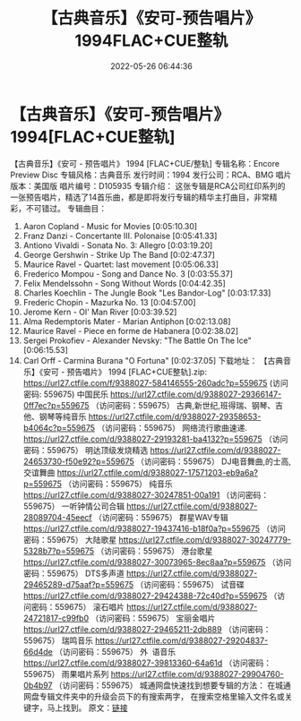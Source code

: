 ﻿---
title: 【古典音乐】《安可-预告唱片》1994FLAC+CUE整轨
date: 2022-05-26 06:44:36
categories: 古典音乐、新世纪、纯音雅乐
tags: 纯音雅乐
---
# 【古典音乐】《安可-预告唱片》1994[FLAC+CUE整轨]

【古典音乐】《安可 - 预告唱片》 1994
[FLAC+CUE/整轨]
专辑名称：Encore Preview
Disc
专辑风格：古典音乐
发行时间：1994
发行公司：RCA、BMG
唱片版本：美国版
唱片编号：D105935
专辑介绍：
这张专辑是RCA公司红印系列的一张预告唱片，精选了14首乐曲，都是即将发行专辑的精华主打曲目，非常精彩，不可错过。
专辑曲目：
01. Aaron Copland - Music for
Movies
[0:05:10.30]
02. Franz Danzi - Concertante
III. Polonaise
[0:05:41.33]
03. Antiono Vivaldi - Sonata
No. 3: Allegro
[0:03:19.20]
04. George Gershwin - Strike Up
The Band
[0:02:47.37]
05. Maurice Ravel - Quartet:
last movement
[0:05:06.33]
06. Frederico Mompou - Song and
Dance No. 3
[0:03:55.37]
07. Felix Mendelssohn - Song
Without Words
[0:04:42.35]
08. Charles Koechlin - The
Jungle Book "Les Bandor-Log"
[0:03:17.33]
09. Frederic Chopin - Mazurka
No. 13
[0:04:57.00]
10. Jerome Kern - Ol' Man
River
[0:03:39.52]
11. Alma Redemptoris Mater -
Marian Antiphon
[0:02:13.08]
12. Maurice Ravel - Piece en
forme de Habanera
[0:02:38.02]
13. Sergei Prokofiev -
Alexander Nevsky: "The Battle On The Ice"
[0:06:15.53]
14. Carl Orff - Carmina Burana
"O Fortuna"
[0:02:37.05]
下载地址：
【古典音乐】《安可 - 预告唱片》 1994 [FLAC+CUE整轨].zip:
https://url27.ctfile.com/f/9388027-584146555-260adc?p=559675
(访问密码: 559675)
中国民乐
https://url27.ctfile.com/d/9388027-29366147-0ff7ec?p=559675
（访问密码：559675）
古典,新世纪,班得瑞、钢琴、吉他、钢琴等纯音乐
https://url27.ctfile.com/d/9388027-29358653-b4064c?p=559675
（访问密码：559675）
网络流行歌曲速递.
https://url27.ctfile.com/d/9388027-29193281-ba4132?p=559675
（访问密码：559675）
明达顶级发烧精选
https://url27.ctfile.com/d/9388027-24653730-f50e92?p=559675
（访问密码：559675）
DJ电音舞曲,的士高, 交谊舞曲
https://url27.ctfile.com/d/9388027-17571203-eb9a6a?p=559675
（访问密码：559675）
纯音乐
https://url27.ctfile.com/d/9388027-30247851-00a191
（访问密码：559675）
一听钟情公司合辑
https://url27.ctfile.com/d/9388027-28089704-45eecf
（访问密码：559675）
群星WAV专辑
https://url27.ctfile.com/d/9388027-19437416-b18f0a?p=559675
（访问密码：559675）
大陆歌星
https://url27.ctfile.com/d/9388027-30247779-5328b7?p=559675
（访问密码：559675）
港台歌星
https://url27.ctfile.com/d/9388027-30073965-8ec8aa?p=559675
（访问密码：559675）
DTS多声道
https://url27.ctfile.com/d/9388027-29465289-d75aaf?p=559675
（访问密码：559675）
试音碟
https://url27.ctfile.com/d/9388027-29424388-72c40d?p=559675
（访问密码：559675）
滚石唱片
https://url27.ctfile.com/d/9388027-24721817-c99fb0
（访问密码：559675）
宝丽金唱片
https://url27.ctfile.com/d/9388027-29465211-2db889
（访问密码：559675）
瑞鸣音乐
https://url27.ctfile.com/d/9388027-29204837-66d4de
（访问密码：559675）
外  语音乐
https://url27.ctfile.com/d/9388027-39813360-64a61d
（访问密码：559675）
雨果唱片系列
https://url27.ctfile.com/d/9388027-29904760-0b4b97
（访问密码：559675）
城通网盘快速找到想要专辑的方法：
在城通网盘专辑文件夹中的升级会员下的有搜索两字，
在搜索空格里输入文件名或关键字，马上找到。
原文：[链接](https://blog.sina.com.cn/s/blog_1647c7e7601030xff.html)